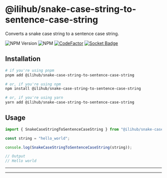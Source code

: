 # @ilihub/snake-case-string-to-sentence-case-string

Converts a snake case string to a sentence case string.

![NPM Version](https://img.shields.io/npm/v/%40ilihub%2Fsnake-case-string-to-sentence-case-string?color=33cd56&logo=npm)
![NPM](https://img.shields.io/npm/l/%40ilihub%2Fsnake-case-string-to-sentence-case-string)
[![CodeFactor](https://www.codefactor.io/repository/github/ilihub/npm/badge)](https://www.codefactor.io/repository/github/ilihub/npm)
[![Socket Badge](https://socket.dev/api/badge/npm/package/@ilihub/snake-case-string-to-sentence-case-string)](https://socket.dev/npm/package/@ilihub/snake-case-string-to-sentence-case-string)

## Installation

```bash
# if you're using pnpm
pnpm add @ilihub/snake-case-string-to-sentence-case-string

# or, if you're using npm
npm install @ilihub/snake-case-string-to-sentence-case-string

# or, if you're using yarn
yarn add @ilihub/snake-case-string-to-sentence-case-string
```

## Usage

```javascript
import { SnakeCaseStringToSentenceCaseString } from "@ilihub/snake-case-string-to-sentence-case-string";

const string = "hello_world";

console.log(SnakeCaseStringToSentenceCaseString(string));

// Output
// Hello world
```

---

<!-- sponsors_and_backers_section_start -->

<!-- sponsors_and_backers_section_end -->

---
